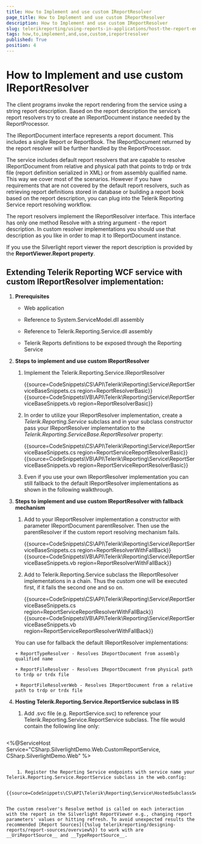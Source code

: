 ```yaml
---
title: How to Implement and use custom IReportResolver
page_title: How to Implement and use custom IReportResolver 
description: How to Implement and use custom IReportResolver
slug: telerikreporting/using-reports-in-applications/host-the-report-engine-remotely/telerik-reporting-wcf-service/how-to-implement-and-use-custom-ireportresolver
tags: how,to,implement,and,use,custom,ireportresolver
published: True
position: 4
---
```


# How to Implement and use custom IReportResolver

The client programs invoke the report rendering from the service using a string report description. Based on the report description the service’s report resolvers try to create an IReportDocument instance needed by the ReportProcessor. 

The IReportDocument interface represents a report document. This includes a single Report or ReportBook. The IReportDocument returned by the report resolver will be further handled by the ReportProcessor. 

The service includes default report resolvers that are capable to resolve IReportDocument from relative and physical path that points to trdp or trdx file (report definition serialized in XML) or from assembly qualified name. This way we cover most of the scenarios. However if you have requirements that are not covered by the default report resolvers, such as retrieving report definitions stored in database or building a report book based on the report description, you can plug into the Telerik Reporting Service report resolving workflow. 

The report resolvers implement the IReportResolver interface. This interface has only one method Resolve with a string argument - the report description. In custom resolver implementations you should use that description as you like in order to map it to IReportDocument instance. 

If you use the Silverlight report viewer the report description is provided by the __ReportViewer.Report property__. 

## Extending Telerik Reporting WCF service with custom IReportResolver implementation:

1. __Prerequisites__
              
	+ Web application 

	+ Reference to System.ServiceModel.dll assembly 

	+ Reference to Telerik.Reporting.Service.dll assembly 

	+ Telerik Reports definitions to be exposed through the Reporting Service 

2. __Steps to implement and use custom IReportResolver__
              
	1. Implement the Telerik.Reporting.Service.IReportResolver 

		{{source=CodeSnippets\CS\API\Telerik\Reporting\Service\ReportServiceBaseSnippets.cs region=ReportResolverBasic}}
		{{source=CodeSnippets\VB\API\Telerik\Reporting\Service\ReportServiceBaseSnippets.vb region=ReportResolverBasic}}

	1. In order to utilize your IReportResolver implementation, create a _Telerik.Reporting.Service_ subclass and in your subclass constructor pass your IReportResolver implementation to the _Telerik.Reporting.ServiceBase.ReportResolver_ property: 

		{{source=CodeSnippets\CS\API\Telerik\Reporting\Service\ReportServiceBaseSnippets.cs region=ReportServiceReportResolverBasic}}
		{{source=CodeSnippets\VB\API\Telerik\Reporting\Service\ReportServiceBaseSnippets.vb region=ReportServiceReportResolverBasic}}

	1. Even if you use your own IReportResolver implementation you can still fallback to the default IReportResolver implementations as shown in the following walkthrough. 

3. __Steps to implement and use custom IReportResolver with fallback mechanism__

	1. Add to your IReportResolver implementation a constructor with parameter IReportDocument parentResolver. Then use the parentResolver if the custom report resolving mechanism fails. 

		{{source=CodeSnippets\CS\API\Telerik\Reporting\Service\ReportServiceBaseSnippets.cs region=ReportResolverWithFallBack}}
		{{source=CodeSnippets\VB\API\Telerik\Reporting\Service\ReportServiceBaseSnippets.vb region=ReportResolverWithFallBack}}

	1. Add to Telerik.Reporting.Service subclass the IReportResolver implementations in a chain. Thus the custom one will be executed first, if it fails the second one and so on. 

		{{source=CodeSnippets\CS\API\Telerik\Reporting\Service\ReportServiceBaseSnippets.cs region=ReportServiceReportResolverWithFallBack}}
		{{source=CodeSnippets\VB\API\Telerik\Reporting\Service\ReportServiceBaseSnippets.vb region=ReportServiceReportResolverWithFallBack}}

    You can use for fallback the default IReportResolver implementations: 
	
	   + ReportTypeResolver - Resolves IReportDocument from assembly qualified name

	   + ReportFileResolver - Resolves IReportDocument from physical path to trdp or trdx file

	   + ReportFileResolverWeb - Resolves IReportDocument from a relative path to trdp or trdx file

4. __Hosting Telerik.Reporting.Service.ReportService subclass in IIS__

	1. Add .svc file (e.g. ReportService.svc) to reference your Telerik.Reporting.Service.ReportService subclass. The file would contain the following line only: 
    
		````XML
<%@ServiceHost Service="CSharp.SilverlightDemo.Web.CustomReportService, CSharp.SilverlightDemo.Web" %>
````

	1. Register the Reporting Service endpoints with service name your Telerik.Reporting.Service.ReportService subclass in the web.config: 

		{{source=CodeSnippets\CS\API\Telerik\Reporting\Service\HostedSubclassService.xml}}


The custom resolver's Resolve method is called on each interaction with the report in the Silverlight ReportViewer e.g., changing report parameters' values or hitting refresh. To avoid unexpected results the recommended [Report Sources]({%slug telerikreporting/designing-reports/report-sources/overview%}) to work with are __UriReportSource__ and __TypeReportSource__. 
